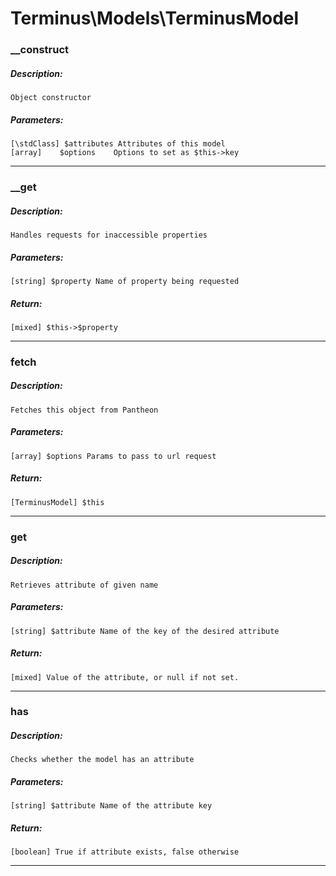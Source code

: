 # Terminus\Models\TerminusModel

### __construct
##### Description:
    Object constructor

##### Parameters:
    [\stdClass] $attributes Attributes of this model
    [array]    $options    Options to set as $this->key

---

### __get
##### Description:
    Handles requests for inaccessible properties

##### Parameters:
    [string] $property Name of property being requested

##### Return:
    [mixed] $this->$property

---

### fetch
##### Description:
    Fetches this object from Pantheon

##### Parameters:
    [array] $options Params to pass to url request

##### Return:
    [TerminusModel] $this

---

### get
##### Description:
    Retrieves attribute of given name

##### Parameters:
    [string] $attribute Name of the key of the desired attribute

##### Return:
    [mixed] Value of the attribute, or null if not set.

---

### has
##### Description:
    Checks whether the model has an attribute

##### Parameters:
    [string] $attribute Name of the attribute key

##### Return:
    [boolean] True if attribute exists, false otherwise

---

